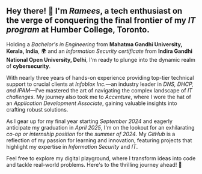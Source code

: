 ## Hey there! 👋 I'm *Ramees*, a tech enthusiast on the verge of conquering the final frontier of my *IT program* at **Humber College, Toronto**. 

Holding a *Bachelor's in Engineering* from **Mahatma Gandhi University, Kerala, India**, 🌍 and an *Information Security certificate* from **Indira Gandhi National Open University, Delhi**, I'm ready to plunge into the dynamic realm of **cybersecurity**.

With nearly three years of hands-on experience providing top-tier technical support to crucial clients at *Infoblox Inc.*—an industry leader in *DNS, DHCP, and IPAM*—I've mastered the art of navigating the complex landscape of *IT challenges*. My journey also took me to *Accenture*, where I wore the hat of an *Application Development Associate*, gaining valuable insights into crafting robust solutions.

As I gear up for my final year starting *September 2024* and eagerly anticipate my graduation in *April 2025*, I'm on the lookout for an exhilarating *co-op or internship position* for the *summer of 2024*. My *GitHub* is a reflection of my passion for learning and innovation, featuring projects that highlight my expertise in *Information Security* and *IT*.

Feel free to explore my digital playground, where I transform ideas into code and tackle real-world problems. Here's to the thrilling journey ahead! 🚀
